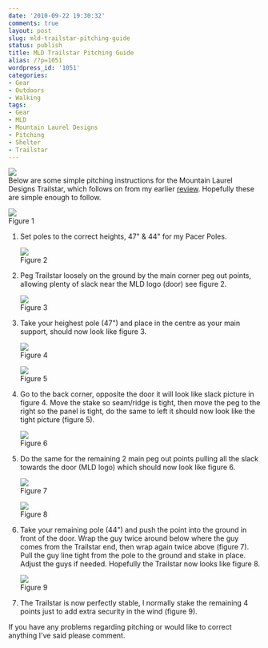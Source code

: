 ```yaml
---
date: '2010-09-22 19:30:32'
comments: true
layout: post
slug: mld-trailstar-pitching-guide
status: publish
title: MLD Trailstar Pitching Guide
alias: /?p=1051
wordpress_id: '1051'
categories:
- Gear
- Outdoors
- Walking
tags:
- Gear
- MLD
- Mountain Laurel Designs
- Pitching
- Shelter
- Trailstar
---
```


![](http://dl.dropbox.com/u/2657852/website/images/Munro-Week-August-2010-054-1.jpg)  
Below are some simple pitching instructions for the Mountain Laurel Designs Trailstar, which follows on from my earlier [review](http://www.stevenhorner.com/?p=1003). Hopefully these are simple enough to follow.  
<!-- more -->
![](http://dl.dropbox.com/u/2657852/website/images/Trailstar-002.jpg)  
Figure 1  

 1. Set poles to the correct heights, 47" & 44" for my Pacer Poles.  
 
	![](http://dl.dropbox.com/u/2657852/website/images/Trailstar-018.jpg)  
	Figure 2  

2. Peg Trailstar loosely on the ground by the main corner peg out points, allowing plenty of slack near the MLD logo (door) see figure 2.  

	![](http://dl.dropbox.com/u/2657852/website/images/Trailstar-023.jpg)  
	Figure 3 

3. Take your heighest pole (47") and place in the centre as your main support, should now look like figure 3.  

	![](http://dl.dropbox.com/u/2657852/website/images/Trailstar-025.jpg)  
	Figure 4  

	![](http://dl.dropbox.com/u/2657852/website/images/Trailstar-033.jpg)  
	Figure 5

4. Go to the back corner, opposite the door it will look like slack picture in figure 4. Move the stake so seam/ridge is tight, then move the peg to the right so the panel is tight, do the same to left it should now look like the tight picture (figure 5).  

	![](http://dl.dropbox.com/u/2657852/website/images/Trailstar-021.jpg)  
	Figure 6  

5. Do the same for the remaining 2 main peg out points pulling all the slack towards the door (MLD logo) which should now look like figure 6. 

	![](http://dl.dropbox.com/u/2657852/website/images/Trailstar-028.jpg)  
	Figure 7
	
	![](http://dl.dropbox.com/u/2657852/website/images/Trailstar-056.jpg)  
	Figure 8  
	
6. Take your remaining pole (44") and push the point into the ground in front of the door. Wrap the guy twice around below where the guy comes from the Trailstar end, then wrap again twice above (figure 7). Pull the guy line tight from the pole to the ground and stake in place. Adjust the guys if needed. Hopefully the Trailstar now looks like figure 8.  

	![](http://dl.dropbox.com/u/2657852/website/images/Trailstar-045.jpg)  
	Figure 9  
	
7. The Trailstar is now perfectly stable, I normally stake the remaining 4 points just to add extra security in the wind (figure 9).  

If you have any problems regarding pitching or would like to correct anything I've said please comment.
